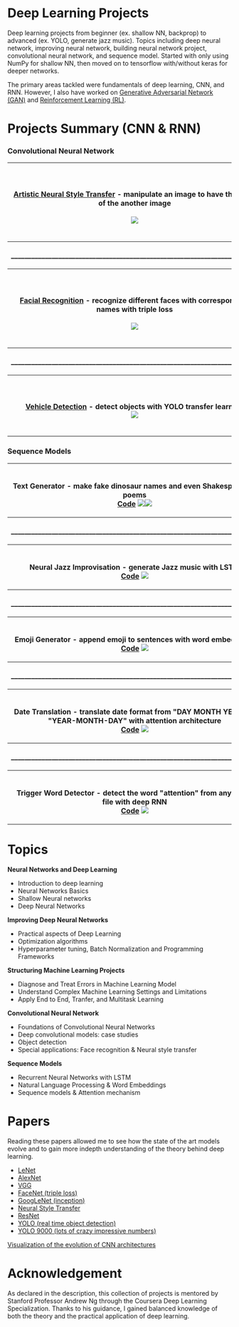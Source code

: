 # Deep Learning Projects

Deep learning projects from beginner (ex. shallow NN, backprop) to advanced (ex. YOLO, generate jazz music). Topics including deep neural network, improving neural network, building neural network project, convolutional neural network, and sequence model. Started with only using NumPy for shallow NN, then moved on to tensorflow with/without keras for deeper networks. 

The primary areas tackled were fundamentals of deep learning, CNN, and RNN. However, I also have worked on [Generative Adversarial Network (GAN)](https://github.com/Jacklu0831/GAN_Projects) and [Reinforcement Learning (RL)](https://github.com/Jacklu0831/RL_Projects).

# Projects Summary (CNN & RNN)
 
### Convolutional Neural Network

<table style="width:100%" align="center">
 <tr>
  <th>
   <p align="center">
    <br><br>
    <a href="">Artistic Neural Style Transfer</a> - manipulate an image to have the style of the another image
    <br><br><image src="assets/3-3.png">
     <br><br>
   </p>
  </th>
 </tr>
  <tr>
   <th>
    <p align="center">
     _________________________________________________________________________
    </p>
    <th>
 </tr>
  <tr>
  <th>
   <p align="center">
    <br><br>
    <a href="">Facial Recognition</a> - recognize different faces with corresponding names with triple loss
    <br><br><image src="assets/3-2.png">
     <br><br>
   </p>
  </th>
 </tr>
  <tr>
   <th>
    <p align="center">
     _________________________________________________________________________
    </p>
    <th>
 </tr>
  <tr>
  <th>
   <br><br>
   <p align="center">
    <a href="">Vehicle Detection</a> - detect objects with YOLO transfer learning
    <br><be=r><image src="assets/3-1.png">
     <br><br>
   </p>
  </th>
 </tr>
 </table>

### Sequence Models

<table style="width:100%" align="center">
 <tr>
  <th>
   <p align="center">
    <br>Text Generator - make fake dinosaur names and even Shakespearean poems
    <br><a href="">Code</a>
    <image src="assets/4-1.png"><image src="assets/4-2.png">
   </p>
  </th>
 </tr>
 <tr>
<th>
 <p align="center">
  _________________________________________________________________________
 </p>
 <th>
 </tr>
 <tr>
  <th>
   <p align="center">
    <br>Neural Jazz Improvisation - generate Jazz music with LSTM 
    <br><a href="">Code</a>
    <image src="assets/4-3.png">
   </p>
  </th>
 </tr>
   <tr>
   <th>
    <p align="center">
     _________________________________________________________________________
    </p>
    <th>
 </tr>
  <tr>
  <th>
   <p align="center">
    <br>Emoji Generator - append emoji to sentences with word embeddings
    <br><a href="">Code</a>
    <image src="assets/4-5.png">
   </p>
  </th>
 </tr>
   <tr>
   <th>
    <p align="center">
     _________________________________________________________________________
    </p>
    <th>
 </tr>
   <tr>
  <th>
   <p align="center">
    <br>Date Translation - translate date format from "DAY MONTH YEAR" to "YEAR-MONTH-DAY" with attention architecture
    <br><a href="">Code</a>
    <image src="assets/4-6.png">
   </p>
  </th>
 </tr>
   <tr>
   <th>
    <p align="center">
     _________________________________________________________________________
    </p>
    <th>
 </tr>
  <tr>
  <th>
   <p align="center">
    <br>Trigger Word Detector - detect the word "attention" from any audio file with deep RNN
    <br><a href="">Code</a>
    <image src="assets/4-7.png">
   </p>
  </th>
 </tr>
 </table>

# Topics

__Neural Networks and Deep Learning__
- Introduction to deep learning
- Neural Networks Basics
- Shallow Neural networks
- Deep Neural Networks

__Improving Deep Neural Networks__
- Practical aspects of Deep Learning
- Optimization algorithms
- Hyperparameter tuning, Batch Normalization and Programming Frameworks

__Structuring Machine Learning Projects__
- Diagnose and Treat Errors in Machine Learning Model
- Understand Complex Machine Learning Settings and Limitations
- Apply End to End, Tranfer, and Multitask Learning

__Convolutional Neural Network__
- Foundations of Convolutional Neural Networks
- Deep convolutional models: case studies
- Object detection
- Special applications: Face recognition & Neural style transfer

__Sequence Models__
- Recurrent Neural Networks with LSTM
- Natural Language Processing & Word Embeddings
- Sequence models & Attention mechanism

# Papers

Reading these papers allowed me to see how the state of the art models evolve and to gain more indepth understanding of the theory behind deep learning.

- [LeNet](http://yann.lecun.com/exdb/publis/pdf/lecun-01a.pdf)
- [AlexNet](https://papers.nips.cc/paper/4824-imagenet-classification-with-deep-convolutional-neural-networks.pdf)
- [VGG](https://arxiv.org/pdf/1409.1556.pdf)
- [FaceNet (triple loss)](https://arxiv.org/abs/1503.03832)
- [GoogLeNet (inception)](https://arxiv.org/abs/1409.4842)
- [Neural Style Transfer](https://arxiv.org/abs/1508.06576)
- [ResNet](https://arxiv.org/pdf/1512.03385.pdf)
- [YOLO (real time object detection)](https://arxiv.org/abs/1506.02640)
- [YOLO 9000 (lots of crazy impressive numbers)](https://arxiv.org/abs/1612.08242)

[Visualization of the evolution of CNN architectures](http://josephpcohen.com/w/visualizing-cnn-architectures-side-by-side-with-mxnet)

# Acknowledgement

As declared in the description, this collection of projects is mentored by Stanford Professor Andrew Ng through the Coursera Deep Learning Specialization. Thanks to his guidance, I gained balanced knowledge of both the theory and the practical application of deep learning. 
